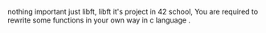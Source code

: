 nothing important just libft, 
libft it's project in 42 school, 
You are required to rewrite some functions in your own way in c language .

